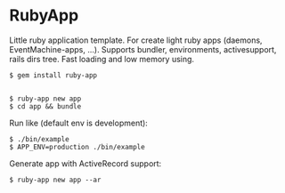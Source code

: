 RubyApp
=======

Little ruby application template. For create light ruby apps (daemons, EventMachine-apps, ...). 
Supports bundler, environments, activesupport, rails dirs tree. Fast loading and low memory using.

    $ gem install ruby-app


    $ ruby-app new app
    $ cd app && bundle
    
Run like (default env is development): 

    $ ./bin/example
    $ APP_ENV=production ./bin/example


Generate app with ActiveRecord support:

    $ ruby-app new app --ar
    
